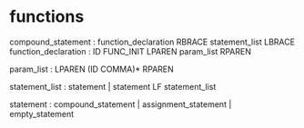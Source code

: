 # functions

compound_statement      : function_declaration RBRACE statement_list LBRACE
function_declaration    : ID FUNC_INIT LPAREN param_list RPAREN

param_list              : LPAREN (ID COMMA)* RPAREN

statement_list          : statement 
                        | statement LF statement_list 

statement               : compound_statement 
                        | assignment_statement
                        | empty_statement